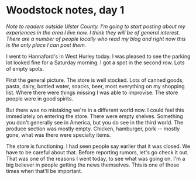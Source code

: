 # Woodstock notes, day 1
<i>Note to readers outside Ulster County. I'm going to start posting about my experiences in the area I live now. I think they will be of general interest. There are a number of people locally who read my blog and right now this is the only place I can post them. </i>

I went to Hannaford's in West Hurley today. I was pleased to see the parking lot looked fine for a Saturday morning. I got a spot in the second row. Lots of empty spots.

First the general picture. The store is well stocked. Lots of canned goods, pasta, dairy, bottled water, snacks, beer, most everything on my shopping list. Where there were things missing I was able to improvise. The store people were in good spirits.

But there was no mistaking we're in a different world now. I could feel this immediately on entering the store. There were empty shelves. Something you don't generally see in America, but you do see in the third world. The produce section was mostly empty. Chicken, hamburger, pork -- mostly gone, what was there were specialty items.

The store is functioning. I had seen people say earlier that it was closed. We have to be careful about that. Before reporting rumors, let's go check it out. That was one of the reasons I went today, to see what was going on. I'm a big believer in people getting the news themselves. This is one of those times when that'll be important.

